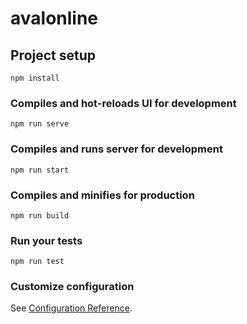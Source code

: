 # avalonline

## Project setup
```
npm install
```

### Compiles and hot-reloads UI for development
```
npm run serve
```

### Compiles and runs server for development
```
npm run start
```

### Compiles and minifies for production
```
npm run build
```

### Run your tests
```
npm run test
```

### Customize configuration
See [Configuration Reference](https://cli.vuejs.org/config/).

